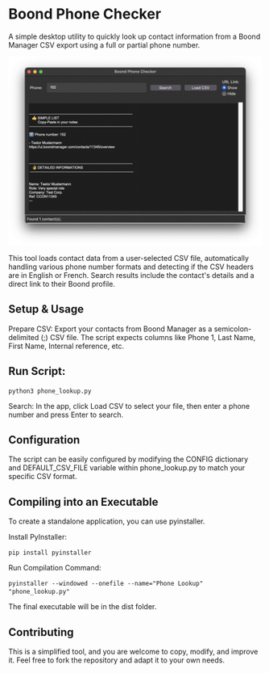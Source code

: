 # Boond Phone Checker
A simple desktop utility to quickly look up contact information from a Boond Manager CSV export using a full or partial phone number.

![screenshot](screenshot.png)

This tool loads contact data from a user-selected CSV file, automatically handling various phone number formats and detecting if the CSV headers are in English or French. Search results include the contact's details and a direct link to their Boond profile.

## Setup & Usage
Prepare CSV: Export your contacts from Boond Manager as a semicolon-delimited (;) CSV file. The script expects columns like Phone 1, Last Name, First Name, Internal reference, etc.

## Run Script:
```
python3 phone_lookup.py
```
Search: In the app, click Load CSV to select your file, then enter a phone number and press Enter to search.

## Configuration
The script can be easily configured by modifying the CONFIG dictionary and DEFAULT_CSV_FILE variable within phone_lookup.py to match your specific CSV format.

## Compiling into an Executable
To create a standalone application, you can use pyinstaller.

Install PyInstaller:
```
pip install pyinstaller
```
Run Compilation Command:
```
pyinstaller --windowed --onefile --name="Phone Lookup" "phone_lookup.py"
```
The final executable will be in the dist folder.

## Contributing
This is a simplified tool, and you are welcome to copy, modify, and improve it. Feel free to fork the repository and adapt it to your own needs.

